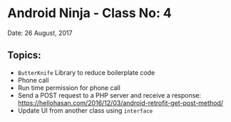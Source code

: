 # Android Ninja - Class No: 4 #
Date: 26 August, 2017

## Topics:
- `ButterKnife` Library to reduce boilerplate code
- Phone call
- Run time permission for phone call
- Send a POST request to a PHP server and receive a response: https://hellohasan.com/2016/12/03/android-retrofit-get-post-method/
- Update UI from another class using `interface`